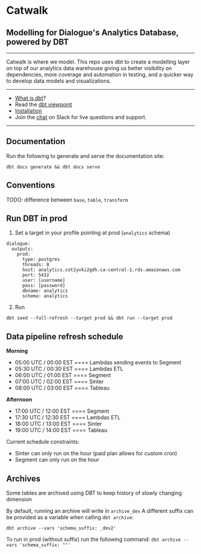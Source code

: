 # Catwalk

## Modelling for Dialogue's Analytics Database, powered by DBT

___

Catwalk is where we model. This repo uses dbt to create a modelling layer on 
top of our analytics data warehouse giving us better visibility on 
dependencies, more coverage and automation in testing, and a quicker way to
develop data models and visualizations.

---

- [What is dbt](https://dbt.readme.io/docs/overview)?
- Read the [dbt viewpoint](https://dbt.readme.io/docs/viewpoint)
- [Installation](https://dbt.readme.io/docs/installation)
- Join the [chat](http://ac-slackin.herokuapp.com/) on Slack for live questions and support.

---

## Documentation

Run the following to generate and serve the documentation site:
```
dbt docs generate && dbt docs serve
```


## Conventions

TODO: difference between `base`, `table`, `transform`

## Run DBT in prod


1. Set a target in your profile pointing at prod (`analytics` schema)
```
dialogue:
  outputs:
    prod:
      type: postgres
      threads: 8
      host: analytics.cot2yvki2gdh.ca-central-1.rds.amazonaws.com
      port: 5432
      user: [username]
      pass: [password]
      dbname: analytics
      schema: analytics
```

2. Run
```
dbt seed --full-refresh --target prod && dbt run --target prod
```

## Data pipeline refresh schedule

**Morning**

- 05:00 UTC / 00:00 EST ==== Lambdas sending events to Segment
- 05:30 UTC / 00:30 EST ==== Lambdas ETL
- 06:00 UTC / 01:00 EST ==== Segment
- 07:00 UTC / 02:00 EST ==== Sinter
- 08:00 UTC / 03:00 EST ==== Tableau

**Afternoon**

- 17:00 UTC / 12:00 EST ==== Segment
- 17:30 UTC / 12:30 EST ==== Lambdas ETL
- 18:00 UTC / 13:00 EST ==== Sinter
- 19:00 UTC / 14:00 EST ==== Tableau

Current schedule constraints:
- Sinter can only run on the hour (paid plan allows for custom cron)
- Segment can only run on the hour

## Archives

Some tables are archived using DBT to keep history of slowly changing dimension

By default, running an archive will write in `archive_dev`
A different suffix can be provided as a variable when calling `dbt archive`:

```dbt archive --vars 'schema_suffix: _dev2'```

To run in prod (without suffix) run the following command:
```dbt archive --vars 'schema_suffix: ""'```
